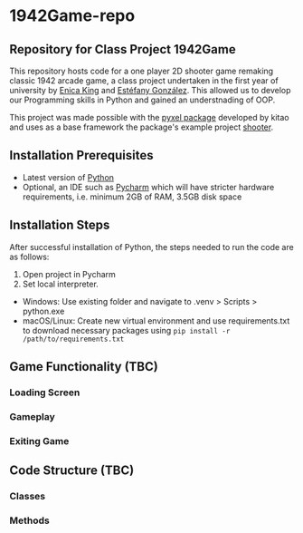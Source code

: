 # 1942Game-repo

## Repository for Class Project 1942Game
This repository hosts code for a one player 2D shooter game remaking classic 1942 arcade game, a class project undertaken in the first year of university by [Enica King](https://github.com/enicaking) and [Estéfany González](https://github.com/estefanygonzalez). This allowed us to develop our Programming skills in Python and gained an understnading of OOP. 

This project was made possible with the [pyxel package](https://github.com/kitao/pyxel) developed by kitao and uses as a base framework the package's example project [shooter](https://github.com/kitao/pyxel/blob/main/python/pyxel/examples/09_shooter.py).

## Installation Prerequisites
* Latest version of [Python](https://www.python.org/downloads/)
* Optional, an IDE such as [Pycharm](https://www.jetbrains.com/pycharm/download/?section=windows) which will have stricter hardware requirements, i.e. minimum 2GB of RAM, 3.5GB disk space

## Installation Steps
After successful installation of Python, the steps needed to run the code are as follows:

1. Open project in Pycharm
2. Set local interpreter.
  * Windows: Use existing folder and navigate to .venv > Scripts > python.exe
  * macOS/Linux: Create new virtual environment and use requirements.txt to download necessary packages using `pip install -r /path/to/requirements.txt`

## Game Functionality (TBC)
### Loading Screen

### Gameplay

### Exiting Game

## Code Structure (TBC)
### Classes

### Methods
